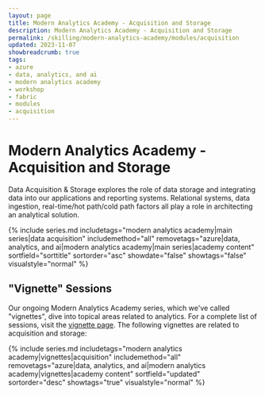 ```yaml
---
layout: page
title: Modern Analytics Academy - Acquisition and Storage
description: Modern Analytics Academy - Acquisition and Storage
permalink: /skilling/modern-analytics-academy/modules/acquisition
updated: 2023-11-07
showbreadcrumb: true
tags:
- azure
- data, analytics, and ai
- modern analytics academy
- workshop
- fabric
- modules
- acquisition
---
```


# Modern Analytics Academy - Acquisition and Storage

Data Acquisition & Storage explores the role of data storage and integrating data into our applications and reporting systems. Relational systems, data ingestion, real-time/hot path/cold path factors all play a role in architecting an analytical solution.

{% include series.md 
    includetags="modern analytics academy|main series|data acquisition" includemethod="all" 
    removetags="azure|data, analytics, and ai|modern analytics academy|main series|academy content" 
    sortfield="sorttitle" sortorder="asc" showdate="false" showtags="false"
    visualstyle="normal"
%}

## "Vignette" Sessions 

Our ongoing Modern Analytics Academy series, which we've called "vignettes", dive into topical areas related to analytics. For a complete list of sessions, visit the 
[vignette page](/PartnerResources/skilling/modern-analytics-academy/vignettes). The following vignettes are related to acquisition and storage:

{% include series.md 
    includetags="modern analytics academy|vignettes|acquisition" includemethod="all" 
    removetags="azure|data, analytics, and ai|modern analytics academy|vignettes|academy content" 
    sortfield="updated" sortorder="desc" showtags="true"
    visualstyle="normal"
%}

